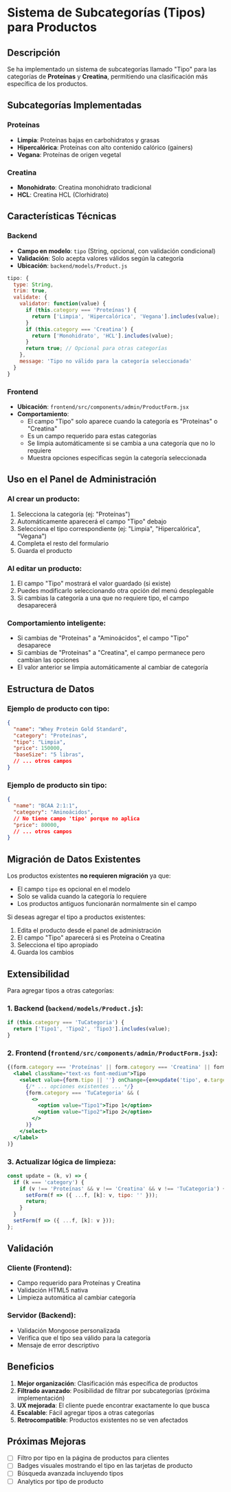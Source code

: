 # Sistema de Subcategorías (Tipos) para Productos

## Descripción
Se ha implementado un sistema de subcategorías llamado "Tipo" para las categorías de **Proteínas** y **Creatina**, permitiendo una clasificación más específica de los productos.

## Subcategorías Implementadas

### Proteínas
- **Limpia**: Proteínas bajas en carbohidratos y grasas
- **Hipercalórica**: Proteínas con alto contenido calórico (gainers)
- **Vegana**: Proteínas de origen vegetal

### Creatina
- **Monohidrato**: Creatina monohidrato tradicional
- **HCL**: Creatina HCL (Clorhidrato)

## Características Técnicas

### Backend
- **Campo en modelo**: `tipo` (String, opcional, con validación condicional)
- **Validación**: Solo acepta valores válidos según la categoría
- **Ubicación**: `backend/models/Product.js`

```javascript
tipo: {
  type: String,
  trim: true,
  validate: {
    validator: function(value) {
      if (this.category === 'Proteínas') {
        return ['Limpia', 'Hipercalórica', 'Vegana'].includes(value);
      }
      if (this.category === 'Creatina') {
        return ['Monohidrato', 'HCL'].includes(value);
      }
      return true; // Opcional para otras categorías
    },
    message: 'Tipo no válido para la categoría seleccionada'
  }
}
```

### Frontend
- **Ubicación**: `frontend/src/components/admin/ProductForm.jsx`
- **Comportamiento**:
  - El campo "Tipo" solo aparece cuando la categoría es "Proteínas" o "Creatina"
  - Es un campo requerido para estas categorías
  - Se limpia automáticamente si se cambia a una categoría que no lo requiere
  - Muestra opciones específicas según la categoría seleccionada

## Uso en el Panel de Administración

### Al crear un producto:
1. Selecciona la categoría (ej: "Proteínas")
2. Automáticamente aparecerá el campo "Tipo" debajo
3. Selecciona el tipo correspondiente (ej: "Limpia", "Hipercalórica", "Vegana")
4. Completa el resto del formulario
5. Guarda el producto

### Al editar un producto:
1. El campo "Tipo" mostrará el valor guardado (si existe)
2. Puedes modificarlo seleccionando otra opción del menú desplegable
3. Si cambias la categoría a una que no requiere tipo, el campo desaparecerá

### Comportamiento inteligente:
- Si cambias de "Proteínas" a "Aminoácidos", el campo "Tipo" desaparece
- Si cambias de "Proteínas" a "Creatina", el campo permanece pero cambian las opciones
- El valor anterior se limpia automáticamente al cambiar de categoría

## Estructura de Datos

### Ejemplo de producto con tipo:
```json
{
  "name": "Whey Protein Gold Standard",
  "category": "Proteínas",
  "tipo": "Limpia",
  "price": 150000,
  "baseSize": "5 libras",
  // ... otros campos
}
```

### Ejemplo de producto sin tipo:
```json
{
  "name": "BCAA 2:1:1",
  "category": "Aminoácidos",
  // No tiene campo 'tipo' porque no aplica
  "price": 80000,
  // ... otros campos
}
```

## Migración de Datos Existentes

Los productos existentes **no requieren migración** ya que:
- El campo `tipo` es opcional en el modelo
- Solo se valida cuando la categoría lo requiere
- Los productos antiguos funcionarán normalmente sin el campo

Si deseas agregar el tipo a productos existentes:
1. Edita el producto desde el panel de administración
2. El campo "Tipo" aparecerá si es Proteína o Creatina
3. Selecciona el tipo apropiado
4. Guarda los cambios

## Extensibilidad

Para agregar tipos a otras categorías:

### 1. Backend (`backend/models/Product.js`):
```javascript
if (this.category === 'TuCategoria') {
  return ['Tipo1', 'Tipo2', 'Tipo3'].includes(value);
}
```

### 2. Frontend (`frontend/src/components/admin/ProductForm.jsx`):
```jsx
{(form.category === 'Proteínas' || form.category === 'Creatina' || form.category === 'TuCategoria') && (
  <label className="text-xs font-medium">Tipo
    <select value={form.tipo || ''} onChange={e=>update('tipo', e.target.value)}>
      {/* ... opciones existentes ... */}
      {form.category === 'TuCategoria' && (
        <>
          <option value="Tipo1">Tipo 1</option>
          <option value="Tipo2">Tipo 2</option>
        </>
      )}
    </select>
  </label>
)}
```

### 3. Actualizar lógica de limpieza:
```javascript
const update = (k, v) => {
  if (k === 'category') {
    if (v !== 'Proteínas' && v !== 'Creatina' && v !== 'TuCategoria') {
      setForm(f => ({ ...f, [k]: v, tipo: '' }));
      return;
    }
  }
  setForm(f => ({ ...f, [k]: v }));
};
```

## Validación

### Cliente (Frontend):
- Campo requerido para Proteínas y Creatina
- Validación HTML5 nativa
- Limpieza automática al cambiar categoría

### Servidor (Backend):
- Validación Mongoose personalizada
- Verifica que el tipo sea válido para la categoría
- Mensaje de error descriptivo

## Beneficios

1. **Mejor organización**: Clasificación más específica de productos
2. **Filtrado avanzado**: Posibilidad de filtrar por subcategorías (próxima implementación)
3. **UX mejorada**: El cliente puede encontrar exactamente lo que busca
4. **Escalable**: Fácil agregar tipos a otras categorías
5. **Retrocompatible**: Productos existentes no se ven afectados

## Próximas Mejoras

- [ ] Filtro por tipo en la página de productos para clientes
- [ ] Badges visuales mostrando el tipo en las tarjetas de producto
- [ ] Búsqueda avanzada incluyendo tipos
- [ ] Analytics por tipo de producto
